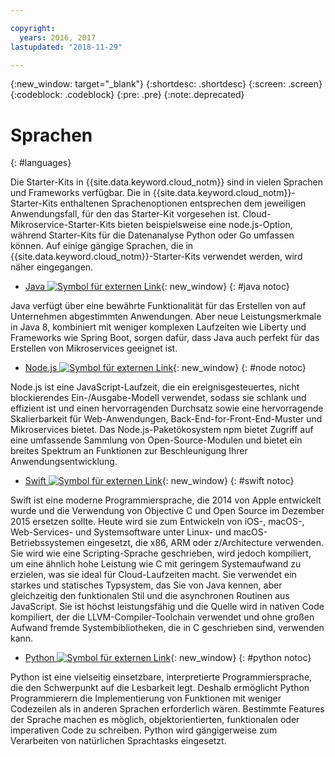 ```yaml
---

copyright:
  years: 2016, 2017
lastupdated: "2018-11-29"

---
```

{:new_window: target="_blank"}
{:shortdesc: .shortdesc}
{:screen: .screen}
{:codeblock: .codeblock}
{:pre: .pre}
{:note:.deprecated}

# Sprachen
{: #languages}

Die Starter-Kits in {{site.data.keyword.cloud_notm}} sind in vielen Sprachen und Frameworks verfügbar. Die in {{site.data.keyword.cloud_notm}}-Starter-Kits enthaltenen Sprachenoptionen entsprechen dem jeweiligen Anwendungsfall, für den das Starter-Kit vorgesehen ist. Cloud-Mikroservice-Starter-Kits bieten beispielsweise eine node.js-Option, während Starter-Kits für die Datenanalyse Python oder Go umfassen können. Auf einige gängige Sprachen, die in {{site.data.keyword.cloud_notm}}-Starter-Kits verwendet werden, wird näher eingegangen.

* [Java ![Symbol für externen Link](../icons/launch-glyph.svg "Symbol für externen Link")](/docs/runtimes/liberty/getting-started.html){: new_window}
{: #java notoc}

Java verfügt über eine bewährte Funktionalität für das Erstellen von auf Unternehmen abgestimmten Anwendungen. Aber neue Leistungsmerkmale in Java 8, kombiniert mit weniger komplexen Laufzeiten wie Liberty und Frameworks wie Spring Boot, sorgen dafür, dass Java auch perfekt für das Erstellen von Mikroservices geeignet ist.

* [Node.js ![Symbol für externen Link](../icons/launch-glyph.svg "Symbol für externen Link")](/docs/runtimes/nodejs/getting-started.html){: new_window}
{: #node notoc}

Node.js ist eine JavaScript-Laufzeit, die ein ereignisgesteuertes, nicht blockierendes Ein-/Ausgabe-Modell verwendet, sodass sie schlank und effizient ist und einen hervorragenden Durchsatz sowie eine hervorragende Skalierbarkeit für Web-Anwendungen, Back-End-for-Front-End-Muster und Mikroservices bietet. Das Node.js-Paketökosystem npm bietet Zugriff auf eine umfassende Sammlung von Open-Source-Modulen und bietet ein breites Spektrum an Funktionen zur Beschleunigung Ihrer Anwendungsentwicklung.


* [Swift ![Symbol für externen Link](../icons/launch-glyph.svg "Symbol für externen Link")](/docs/runtimes/swift/getting-started.html){: new_window}
{: #swift notoc}

Swift ist eine moderne Programmiersprache, die 2014 von Apple entwickelt wurde und die Verwendung von Objective C und Open Source im Dezember 2015 ersetzen sollte. Heute wird sie zum Entwickeln von iOS-, macOS-, Web-Services- und Systemsoftware unter Linux- und macOS-Betriebssystemen eingesetzt, die x86, ARM oder z/Architecture verwenden. Sie wird wie eine Scripting-Sprache geschrieben, wird jedoch kompiliert, um eine ähnlich hohe Leistung wie C mit geringem Systemaufwand zu erzielen, was sie ideal für Cloud-Laufzeiten macht. Sie verwendet ein starkes und statisches Typsystem, das Sie von Java kennen, aber gleichzeitig den funktionalen Stil und die asynchronen Routinen aus JavaScript. Sie ist höchst leistungsfähig und die Quelle wird in nativen Code kompiliert, der die LLVM-Compiler-Toolchain verwendet und ohne großen Aufwand fremde Systembibliotheken, die in C geschrieben sind, verwenden kann.

* [Python ![Symbol für externen Link](../icons/launch-glyph.svg "Symbol für externen Link")](/docs/runtimes/python/getting-started.html){: new_window}
{: #python notoc}

Python ist eine vielseitig einsetzbare, interpretierte Programmiersprache, die den Schwerpunkt auf die Lesbarkeit legt. Deshalb ermöglicht Python Programmierern die Implementierung von Funktionen mit weniger Codezeilen als in anderen Sprachen erforderlich wären. Bestimmte Features der Sprache machen es möglich, objektorientierten, funktionalen oder imperativen Code zu schreiben. Python wird gängigerweise zum Verarbeiten von natürlichen Sprachtasks eingesetzt.
